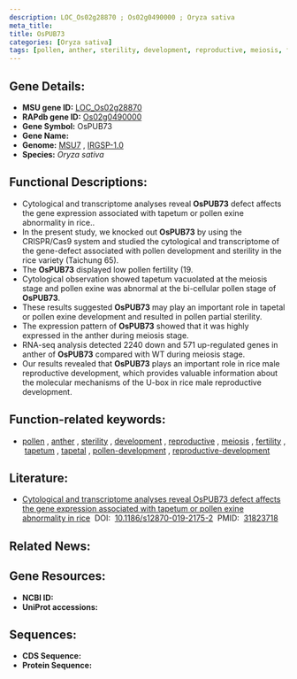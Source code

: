 ```yaml
---
description: LOC_Os02g28870 ; Os02g0490000 ; Oryza sativa
meta_title:
title: OsPUB73
categories: [Oryza sativa]
tags: [pollen, anther, sterility, development, reproductive, meiosis, fertility, tapetum, tapetal, pollen development, reproductive development]
---
```


## Gene Details:
- **MSU gene ID:** [LOC_Os02g28870](http://rice.uga.edu/cgi-bin/ORF_infopage.cgi?orf=LOC_Os02g28870)  
- **RAPdb gene ID:** [Os02g0490000](https://rapdb.dna.affrc.go.jp/locus/?name=Os02g0490000)  
- **Gene Symbol:** OsPUB73
- **Gene Name:**
- **Genome:**  [MSU7](http://rice.uga.edu/)&nbsp;,&nbsp;[IRGSP-1.0](https://rapdb.dna.affrc.go.jp/download/irgsp1.html)
- **Species:** *Oryza sativa*

## Functional Descriptions:
   - Cytological and transcriptome analyses reveal **OsPUB73** defect affects the gene expression associated with tapetum or pollen exine abnormality in rice..
   - In the present study, we knocked out **OsPUB73** by using the CRISPR/Cas9 system and studied the cytological and transcriptome of the gene-defect associated with pollen development and sterility in the rice variety (Taichung 65).
   - The **OsPUB73** displayed low pollen fertility (19.
   - Cytological observation showed tapetum vacuolated at the meiosis stage and pollen exine was abnormal at the bi-cellular pollen stage of **OsPUB73**.
   - These results suggested **OsPUB73** may play an important role in tapetal or pollen exine development and resulted in pollen partial sterility.
   - The expression pattern of **OsPUB73** showed that it was highly expressed in the anther during meiosis stage.
   - RNA-seq analysis detected 2240 down and 571 up-regulated genes in anther of **OsPUB73** compared with WT during meiosis stage.
   - Our results revealed that **OsPUB73** plays an important role in rice male reproductive development, which provides valuable information about the molecular mechanisms of the U-box in rice male reproductive development.

## Function-related keywords:
   - [pollen](/tags/pollen/)&nbsp;,&nbsp;[anther](/tags/anther/)&nbsp;,&nbsp;[sterility](/tags/sterility/)&nbsp;,&nbsp;[development](/tags/development/)&nbsp;,&nbsp;[reproductive](/tags/reproductive/)&nbsp;,&nbsp;[meiosis](/tags/meiosis/)&nbsp;,&nbsp;[fertility](/tags/fertility/)&nbsp;,&nbsp;[tapetum](/tags/tapetum/)&nbsp;,&nbsp;[tapetal](/tags/tapetal/)&nbsp;,&nbsp;[pollen-development](/tags/pollen-development/)&nbsp;,&nbsp;[reproductive-development](/tags/reproductive-development/)

## Literature:
   - [Cytological and transcriptome analyses reveal OsPUB73 defect affects the gene expression associated with tapetum or pollen exine abnormality in rice](https://www.doi.org/10.1186/s12870-019-2175-2)&nbsp;&nbsp;DOI:&nbsp;&nbsp;[10.1186/s12870-019-2175-2](https://www.doi.org/10.1186/s12870-019-2175-2)&nbsp;&nbsp;PMID:&nbsp;&nbsp;[31823718](https://pubmed.ncbi.nlm.nih.gov/31823718/)

## Related News:

## Gene Resources:
- **NCBI ID:**  []()
- **UniProt accessions:** [](https://www.uniprot.org/uniprotkb//entry)

## Sequences:
- **CDS Sequence:**
- **Protein Sequence:**
